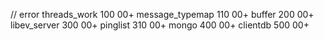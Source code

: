 // error
threads_work    100 00+
message_typemap 110 00+
buffer          200 00+
libev_server    300 00+
pinglist        310 00+
mongo           400 00+
clientdb        500 00+
